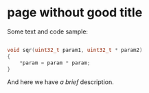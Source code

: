# page without good title

Some text and code sample:

```c

void sqr(uint32_t param1, uint32_t * param2)
{
    *param = param * param;
}
```

And here we have *a brief* description.